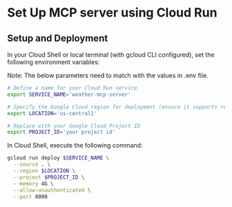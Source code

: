 # Set Up MCP server using Cloud Run

## Setup and Deployment



In your Cloud Shell or local terminal (with gcloud CLI configured), set the following environment variables:

Note: The below parameters need to match with the values in .env file.

```bash
# Define a name for your Cloud Run service
export SERVICE_NAME='weather-mcp-server'

# Specify the Google Cloud region for deployment (ensure it supports required services)
export LOCATION='us-central1'

# Replace with your Google Cloud Project ID
export PROJECT_ID='your project id'
```

In Cloud Shell, execute the following command:


```bash
gcloud run deploy $SERVICE_NAME \
  --source . \
  --region $LOCATION \
  --project $PROJECT_ID \
  --memory 4G \
  --allow-unauthenticated \
  --port 8000

```


